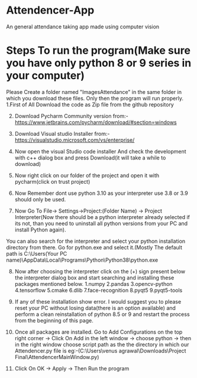 # Attendencer-App
An general attendance taking app made using computer vision
# Steps To run the program(Make sure you have only python 8 or 9 series in your computer)
Please Create a folder named "ImagesAttendance" in the same folder in which you download these files. Only then the program will run properly.
1.First of All Download the code as Zip file from the github repository

2. Download Pycharm Community version from:-https://www.jetbrains.com/pycharm/download/#section=windows

3. Download Visual studio Installer from:- https://visualstudio.microsoft.com/vs/enterprise/

4. Now open the visual Studio code installer And check the development with c++ dialog box and press Download(it will take a while to download)

5. Now right click on our folder of the project and open it with pycharm(click on trust project)
6. Now Remember dont use python 3.10 as your interpreter use 3.8 or 3.9 should only be used.

7. Now Go To File-> Settings->Project:(Folder Name) -> Project Interpreter(Now there should be a python interpreter already selected if its not, than you need to     uninstall all python versions from your PC and install Python again).

You can also search for the interpreter and select your python installation directory from there. Go for python.exe and select it.(Mostly The default path is C:\Users\(Your PC name)\AppData\Local\Programs\Python\Python38\python.exe

8. Now after choosing the interpreter click on the (+) sign present below the interpreter dialog box and start searching and installing these packages mentioned below.
   1.numpy
   2.pandas
   3.opencv-python
   4.tensorflow
   5.cmake
   6.dlib
   7.face-recognition
   8.pyqt5
   9.pyqt5-tools

9. If any of these installation show error. I would suggest you to please reset your PC without losing data(there is an option available) and perform a clean reinstallation of python 8.5 or 9 and restart the process from the beginning of this page.

10. Once all packages are installed. Go to Add Configurations on the top right corner -> Click On Add in the left window -> choose python -> then in the right window     choose script path as the the directory in which our Attendencer.py file is eg:-(C:\Users\venus agrawal\Downloads\Project Final\AttendencerMainWindow.py)

11. Click On OK -> Apply -> Then Run the program  
